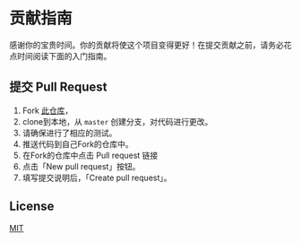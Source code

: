# 贡献指南
感谢你的宝贵时间。你的贡献将使这个项目变得更好！在提交贡献之前，请务必花点时间阅读下面的入门指南。

## 提交 Pull Request
1. Fork [此仓库](https://github.com/Boris-code/feapder.git)，
2. clone到本地，从 `master` 创建分支，对代码进行更改。
3. 请确保进行了相应的测试。
4. 推送代码到自己Fork的仓库中。
5. 在Fork的仓库中点击 Pull request 链接
6. 点击「New pull request」按钮。
7. 填写提交说明后，「Create pull request」。

## License

[MIT](./LICENSE)
